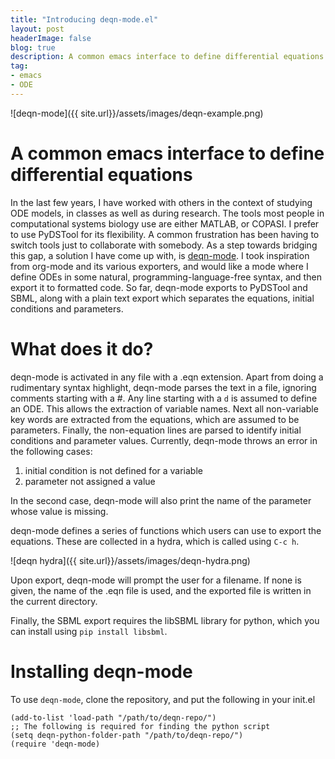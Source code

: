 ```yaml
---
title: "Introducing deqn-mode.el"
layout: post
headerImage: false
blog: true
description: A common emacs interface to define differential equations
tag:
- emacs
- ODE
---
```


![deqn-mode]({{ site.url}}/assets/images/deqn-example.png)

# A common emacs interface to define differential equations
In the last few years, I have worked with others in the context of
studying ODE models, in classes as well as during research. The tools
most people in computational systems biology use are either MATLAB, or
COPASI. I prefer to use PyDSTool for its flexibility. A common
frustration has been having to switch tools just to collaborate with
somebody. As a step towards bridging this gap, a solution I have come
up with, is [deqn-mode](https://github.com/amoghpj/deqn-mode.el). I
took inspiration from org-mode and its various exporters, and would
like a mode where I define ODEs in some natural,
programming-language-free syntax, and then export it to formatted
code. So far, deqn-mode exports to PyDSTool and SBML, along with a
plain text export which separates the equations, initial conditions
and parameters.

# What does it do?
deqn-mode is activated in any file with a .eqn extension.  Apart from
doing a rudimentary syntax highlight, deqn-mode parses the text in a
file, ignoring comments starting with a #. Any line starting with a
`d` is assumed to define an ODE. This allows the extraction of
variable names. Next all non-variable key words are extracted from the
equations, which are assumed to be parameters. Finally, the
non-equation lines are parsed to identify initial conditions and
parameter values. Currently, deqn-mode throws an error in the
following cases:

1. initial condition is not defined for a variable
2. parameter not assigned a value

In the second case, deqn-mode will also print the name of the
parameter whose value is missing. 

deqn-mode defines a series of functions which users can use to
export the equations. These are collected in a hydra, which is called
using `C-c h`. 

![deqn hydra]({{ site.url}}/assets/images/deqn-hydra.png)

Upon export, deqn-mode will prompt the user for a filename. If none is given,
the name of the .eqn file is used, and the exported file is written in the 
current directory.

Finally, the SBML export requires the libSBML library for python, which you can install
using `pip install libsbml`. 

# Installing deqn-mode
To use `deqn-mode`, clone the repository, and put the following in
your init.el

```emacs-lisp
(add-to-list 'load-path "/path/to/deqn-repo/")
;; The following is required for finding the python script
(setq deqn-python-folder-path "/path/to/deqn-repo/")
(require 'deqn-mode)
```



